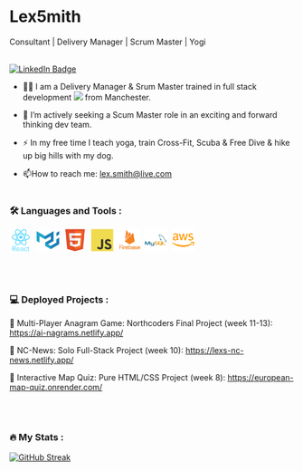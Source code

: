 # Lex5mith

Consultant | Delivery Manager | Scrum Master | Yogi
<br></br>

<div id="badges">
  <a href="https://www.linkedin.com/in/lex-smith-084a6a42/">
    <img src="https://img.shields.io/badge/LinkedIn-blue?style=for-the-badge&logo=linkedin&logoColor=white" alt="LinkedIn Badge"/>

  </a>
</div>


- :woman_technologist: I am a Delivery Manager & Srum Master trained in full stack development <img src="https://media.giphy.com/media/WUlplcMpOCEmTGBtBW/giphy.gif" width="30"> from Manchester.

- :telescope: I’m actively seeking a Scum Master role in an exciting and forward thinking dev team.


- :zap: In my free time I teach yoga, train Cross-Fit, Scuba & Free Dive & hike up big hills with my dog. 

- :mailbox:How to reach me: lex.smith@live.com
<br></br>


### :hammer_and_wrench: Languages and Tools :


<div>

  <img src="https://github.com/devicons/devicon/blob/master/icons/react/react-original-wordmark.svg" title="React" alt="React" width="40" height="40"/>&nbsp;
  <img src="https://github.com/devicons/devicon/blob/master/icons/materialui/materialui-original.svg" title="Material UI" alt="Material UI" width="40" height="40"/>&nbsp;
  <img src="https://github.com/devicons/devicon/blob/master/icons/html5/html5-original.svg" title="HTML5" alt="HTML" width="40" height="40"/>&nbsp;
  <img src="https://github.com/devicons/devicon/blob/master/icons/javascript/javascript-original.svg" title="JavaScript" alt="JavaScript" width="40" height="40"/>&nbsp;
  <img src="https://github.com/devicons/devicon/blob/master/icons/firebase/firebase-plain-wordmark.svg" title="Firebase" alt="Firebase" width="40" height="40"/>&nbsp;
  <img src="https://github.com/devicons/devicon/blob/master/icons/mysql/mysql-original-wordmark.svg" title="MySQL"  alt="MySQL" width="40" height="40"/>&nbsp;
  <img src="https://github.com/devicons/devicon/blob/master/icons/amazonwebservices/amazonwebservices-plain-wordmark.svg" title="AWS" alt="AWS" width="40" height="40"/>&nbsp;
  
</div>

<br></br>

### 💻 Deployed Projects :

🚂 Multi-Player Anagram Game: Northcoders Final Project (week 11-13): https://ai-nagrams.netlify.app/

🍎 NC-News: Solo Full-Stack Project (week 10): https://lexs-nc-news.netlify.app/

🍐 Interactive Map Quiz: Pure HTML/CSS Project (week 8): https://european-map-quiz.onrender.com/

<br></br>


### :fire: My Stats :


[![GitHub Streak](http://github-readme-streak-stats.herokuapp.com?user=Lex5mith&theme=dark)](https://git.io/streak-stats)

